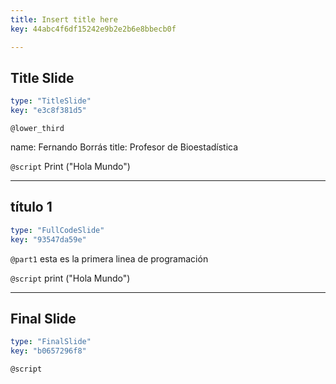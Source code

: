 ```yaml
---
title: Insert title here
key: 44abc4f6df15242e9b2e2b6e8bbecb0f

---
```

## Title Slide

```yaml
type: "TitleSlide"
key: "e3c8f381d5"
```

`@lower_third`

name: Fernando Borrás
title: Profesor de Bioestadística


`@script`
Print ("Hola Mundo")


---
## título 1

```yaml
type: "FullCodeSlide"
key: "93547da59e"
```

`@part1`
esta es la primera linea de programación


`@script`
print ("Hola Mundo")


---
## Final Slide

```yaml
type: "FinalSlide"
key: "b0657296f8"
```

`@script`


